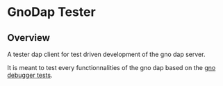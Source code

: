 # GnoDap Tester

## Overview

A tester dap client for test driven development of the gno dap server.

It is meant to test every functionnalities of the gno dap based on the [gno debugger tests](../../gnovm/pkg/gnolang/debugger_test.go).
